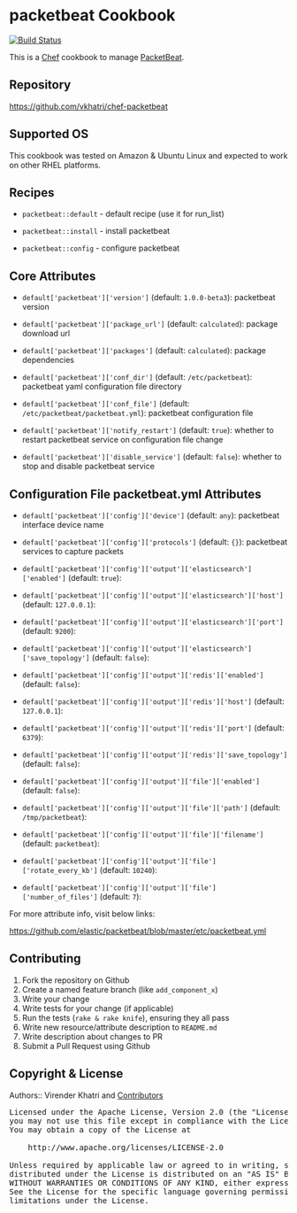 packetbeat Cookbook
================

[![Build Status](https://travis-ci.org/vkhatri/chef-packetbeat.svg?branch=master)](https://travis-ci.org/vkhatri/chef-packetbeat)

This is a [Chef] cookbook to manage [PacketBeat].


## Repository

https://github.com/vkhatri/chef-packetbeat


## Supported OS

This cookbook was tested on Amazon & Ubuntu Linux and expected to work on other RHEL platforms.


## Recipes

- `packetbeat::default` - default recipe (use it for run_list)

- `packetbeat::install` - install packetbeat

- `packetbeat::config` - configure packetbeat


## Core Attributes


* `default['packetbeat']['version']` (default: `1.0.0-beta3`): packetbeat version

* `default['packetbeat']['package_url']` (default: `calculated`): package download url

* `default['packetbeat']['packages']` (default: `calculated`): package dependencies

* `default['packetbeat']['conf_dir']` (default: `/etc/packetbeat`): packetbeat yaml configuration file directory

* `default['packetbeat']['conf_file']` (default: `/etc/packetbeat/packetbeat.yml`): packetbeat configuration file

* `default['packetbeat']['notify_restart']` (default: `true`): whether to restart packetbeat service on configuration file change

* `default['packetbeat']['disable_service']` (default: `false`): whether to stop and disable packetbeat service


## Configuration File packetbeat.yml Attributes

* `default['packetbeat']['config']['device']` (default: `any`): packetbeat interface device name

* `default['packetbeat']['config']['protocols']` (default: `{}`): packetbeat services to capture packets

* `default['packetbeat']['config']['output']['elasticsearch']['enabled']` (default: `true`):

* `default['packetbeat']['config']['output']['elasticsearch']['host']` (default: `127.0.0.1`):

* `default['packetbeat']['config']['output']['elasticsearch']['port']` (default: `9200`):

* `default['packetbeat']['config']['output']['elasticsearch']['save_topology']` (default: `false`):

* `default['packetbeat']['config']['output']['redis']['enabled']` (default: `false`):

* `default['packetbeat']['config']['output']['redis']['host']` (default: `127.0.0.1`):

* `default['packetbeat']['config']['output']['redis']['port']` (default: `6379`):

* `default['packetbeat']['config']['output']['redis']['save_topology']` (default: `false`):

* `default['packetbeat']['config']['output']['file']['enabled']` (default: `false`):

* `default['packetbeat']['config']['output']['file']['path']` (default: `/tmp/packetbeat`):

* `default['packetbeat']['config']['output']['file']['filename']` (default: `packetbeat`):

* `default['packetbeat']['config']['output']['file']['rotate_every_kb']` (default: `10240`):

* `default['packetbeat']['config']['output']['file']['number_of_files']` (default: `7`):


For more attribute info, visit below links:

https://github.com/elastic/packetbeat/blob/master/etc/packetbeat.yml


## Contributing

1. Fork the repository on Github
2. Create a named feature branch (like `add_component_x`)
3. Write your change
4. Write tests for your change (if applicable)
5. Run the tests (`rake & rake knife`), ensuring they all pass
6. Write new resource/attribute description to `README.md`
7. Write description about changes to PR
8. Submit a Pull Request using Github


## Copyright & License

Authors:: Virender Khatri and [Contributors]

<pre>
Licensed under the Apache License, Version 2.0 (the "License");
you may not use this file except in compliance with the License.
You may obtain a copy of the License at

    http://www.apache.org/licenses/LICENSE-2.0

Unless required by applicable law or agreed to in writing, software
distributed under the License is distributed on an "AS IS" BASIS,
WITHOUT WARRANTIES OR CONDITIONS OF ANY KIND, either express or implied.
See the License for the specific language governing permissions and
limitations under the License.
</pre>


[Chef]: https://www.chef.io/
[PacketBeat]: http://packetbeat.com
[Contributors]: https://github.com/vkhatri/chef-packetbeat/graphs/contributors

